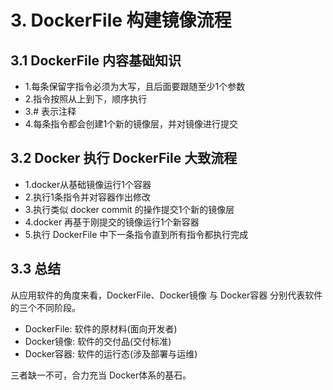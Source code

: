 # 3. DockerFile 构建镜像流程

## 3.1 DockerFile 内容基础知识

* 1.每条保留字指令必须为大写，且后面要跟随至少1个参数
* 2.指令按照从上到下，顺序执行
* 3.# 表示注释
* 4.每条指令都会创建1个新的镜像层，并对镜像进行提交


## 3.2 Docker 执行 DockerFile 大致流程
* 1.docker从基础镜像运行1个容器
* 2.执行1条指令并对容器作出修改
* 3.执行类似 docker commit 的操作提交1个新的镜像层
* 4.docker 再基于刚提交的镜像运行1个新容器
* 5.执行 DockerFile 中下一条指令直到所有指令都执行完成

## 3.3 总结

从应用软件的角度来看，DockerFile、Docker镜像 与 Docker容器 分别代表软件的三个不同阶段。

* DockerFile: 软件的原材料(面向开发者)
* Docker镜像: 软件的交付品(交付标准)
* Docker容器: 软件的运行态(涉及部署与运维)

三者缺一不可，合力充当 Docker体系的基石。
